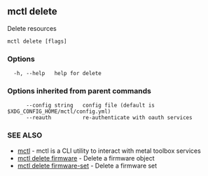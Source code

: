 [Auto generated by spf13/cobra]: <>

## mctl delete

Delete resources

```
mctl delete [flags]
```

### Options

```
  -h, --help   help for delete
```

### Options inherited from parent commands

```
      --config string   config file (default is $XDG_CONFIG_HOME/mctl/config.yml)
      --reauth          re-authenticate with oauth services
```

### SEE ALSO

* [mctl](mctl.md)	 - mctl is a CLI utility to interact with metal toolbox services
* [mctl delete firmware](mctl_delete_firmware.md)	 - Delete a firmware object
* [mctl delete firmware-set](mctl_delete_firmware-set.md)	 - Delete a firmware set

